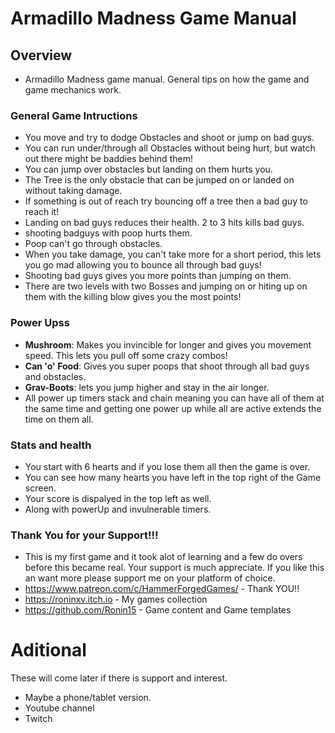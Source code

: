# Armadillo Madness Game Manual

## Overview

- Armadillo Madness game manual. General tips on how the game and game mechanics work.

### General Game Intructions

- You move and try to dodge Obstacles and shoot or jump on bad guys.
- You can run under/through all Obstacles without being hurt, but watch out there might be baddies behind them!
- You can jump over obstacles but landing on them hurts you.
- The Tree is the only obstacle that can be jumped on or landed on without taking damage.
- If something is out of reach try bouncing off a tree then a bad guy to reach it!
- Landing on bad guys reduces their health. 2 to 3 hits kills bad guys.
- shooting badguys with poop hurts them.
- Poop can't go through obstacles.
- When you take damage, you can't take more for a short period, this lets you go mad allowing you to bounce all through bad guys!
- Shooting bad guys gives you more points than jumping on them.
- There are two levels with two Bosses and jumping on or hiting up on them with the killing blow gives you the most points!

### Power Upss

- **Mushroom**: Makes you invincible for longer and gives you movement speed. This lets you pull off some crazy combos!
- **Can 'o' Food**: Gives you super poops that shoot through all bad guys and obstacles.
- **Grav-Boots**: lets you jump higher and stay in the air longer.
- All power up timers stack and chain meaning you can have all of them at the same time and getting one power up while all are active extends the time on them all.

### Stats and health

- You start with 6 hearts and if you lose them all then the game is over.
- You can see how many hearts you have left in the top right of the Game screen.
- Your score is dispalyed in the top left as well.
- Along with powerUp and invulnerable timers.

### Thank You for your Support!!!
- This is my first game and it took alot of learning and a few do overs before this became real. Your support is much appreciate. If you like this an want more please support me on your platform of choice.
- https://www.patreon.com/c/HammerForgedGames/ - Thank YOU!!
- https://roninxv.itch.io - My games collection
- https://github.com/Ronin15 - Game content and Game templates

# Aditional
 These will come later if there is support and interest.
- Maybe a phone/tablet version.
- Youtube channel
- Twitch
